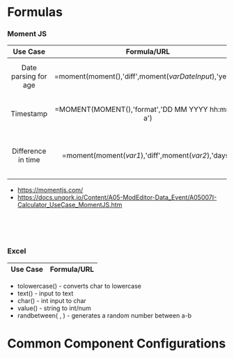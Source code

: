 # Formulas

### Moment JS
Use Case     | Formula/URL | Description
:----------:|:-------------:|:---------------:
 Date parsing for age   |   =moment(moment(),'diff',moment(*varDateInput*),'years') | calculates the diff from todays date to the input/var date
 Timestamp              | =MOMENT(MOMENT(),'format','DD MM YYYY hh:mm:ss a')               | timestamp format ex: 04 11 2022 11:52:00 am
 Difference in time     | =moment(moment(*var1*),'diff',moment(*var2*),'days')             | formula is set to diff in 'days' (can also be 'years','months', 'seconds')
 
 
 * https://momentjs.com/
 * https://docs.unqork.io/Content/A05-ModEditor-Data_Event/A05007I-Calculator_UseCase_MomentJS.htm

<br>
<br>
<br>

### Excel 
Use Case     | Formula/URL | 
:----------:|:-------------:

* tolowercase() - converts char to lowercase
* text() - input to text
* char() - int input to char
* value() - string to int/num
* randbetween( , ) - generates a random number between a-b

# Common Component Configurations
